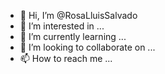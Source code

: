 - 👋 Hi, I’m @RosaLluisSalvado
- 👀 I’m interested in ...
- 🌱 I’m currently learning ...
- 💞️ I’m looking to collaborate on ...
- 📫 How to reach me ...

<!---
RosaLluisSalvado/RosaLluisSalvado is a ✨ special ✨ repository because its `README.md` (this file) appears on your GitHub profile.
You can click the Preview link to take a look at your changes.
--->

